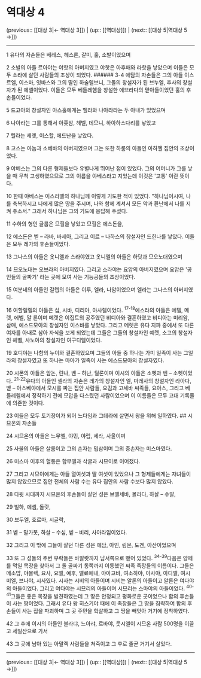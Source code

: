 # 역대상 4

(previous:: [[대상 3|← 역대상 3]]) | (up:: [[역대상]]) | (next:: [[대상 5|역대상 5 →]])

***




1 
유다의 자손들은 베레스, 헤스론, 갈미, 훌, 소발이었으며 



2 
소발의 아들 르아야는 야핫의 아버지였고 야핫은 아후매와 라핫을 낳았으며 이들은 모두 소라에 살던 사람들의 조상이 되었다. ###### 3-4 에담의 자손들은 그의 아들 이스르엘, 이스마, 잇바스와 그의 딸인 하술렐보니, 그돌의 창설자가 된 브누엘, 후사의 창설자가 된 에셀이었다. 이들은 모두 베들레헴을 창설한 에브라다의 맏아들이었던 훌의 후손들이었다. 



5 
드고아의 창설자인 아스훌에게는 헬라와 나아라라는 두 아내가 있었으며 



6 
나아라는 그를 통해서 아훗삼, 헤벨, 데므니, 하아하스다리를 낳았고 



7 
헬라는 세렛, 이스할, 에드난을 낳았다. 



8 
고스는 아눕과 소베바의 아버지였으며 그는 또한 하룸의 아들인 아하헬 집안의 조상이었다. 



9 
야베스는 그의 다른 형제들보다 유별나게 뛰어난 점이 있었다. 그의 어머니가 그를 낳을 때 무척 고생하였으므로 그의 이름을 야베스라고 지었는데 이것은 '고통' 이란 뜻이다. 



10 
한때 야베스는 이스라엘의 하나님께 이렇게 기도한 적이 있었다. "하나님이시여, 나를 축복하시고 나에게 많은 땅을 주시며, 나와 함께 계셔서 모든 악과 환난에서 나를 지켜 주소서." 그래서 하나님은 그의 기도에 응답해 주셨다. 



11 
수하의 형인 글룹은 므힐을 낳았고 므힐은 에스돈을, 



12 
에스돈은 벧 – 라바, 바세아, 그리고 이르 – 나하스의 창설자인 드힌나를 낳았다. 이들은 모두 레가의 후손들이었다. 



13 
그나스의 아들은 옷니엘과 스라야였고 옷니엘의 아들은 하닷과 므오노대였으며 



14 
므오노대는 오브라의 아버지였다. 그리고 스라야는 요압의 아버지였으며 요압은 '공인들의 골짜기' 라는 곳에 모여 사는 기능공들의 조상이었다. 



15 
여분네의 아들인 갈렙의 아들은 이루, 엘라, 나암이었으며 엘라는 그나스의 아버지였다. 



16 
여할렐렐의 아들은 십, 시바, 디리아, 아사렐이었다. <sup class="versenum">17-18</sup>에스라의 아들은 예델, 메렛, 에벨, 얄 론이며 메렛은 이집트의 공주였던 비디아와 결혼하였고 비디아는 미리암, 삼매, 에스드모아의 창설자인 이스바를 낳았다. 그리고 메렛은 유다 지파 중에서 또 다른 여자를 아내로 삼아 자식을 보게 되었는데 그들은 그돌의 창설자인 예렛, 소고의 창설자인 헤벨, 사노아의 창설자인 여구디엘이었다. 



19 
호디야는 나함의 누이와 결혼하였으며 그들의 아들 중 하나는 가미 일족이 사는 그일라의 창설자였고 또 하나는 마아가 일족이 사는 에스드모아의 창설자였다. 



20 
시몬의 아들은 암논, 린나, 벤 – 하난, 딜론이며 이시의 아들은 소헷과 벤 – 소헷이었다. <sup class="versenum">21-22</sup>유다의 아들인 셀라의 자손은 레가의 창설자인 엘, 마레사의 창설자인 라아다, 벧 – 아스베야에서 모시를 짜는 집안 사람들, 요김과 고세바 씨족들, 요아스, 그리고 베들레헴에서 정착하기 전에 모압을 다스렸던 사람이었으며 이 이름들은 모두 고대 기록물에 의존한 것이다. 



23 
이들은 모두 토기장이가 되어 느다임과 그데라에 살면서 왕을 위해 일하였다. ## 시므온의 자손들 



24 
시므온의 아들은 느무엘, 야민, 야립, 세라, 사울이며 



25 
사울의 아들은 살룸이고 그의 손자는 밉삼이며 그의 증손자는 미스마였다. 



26 
미스마 이후의 혈통은 함무엘과 삭굴과 시므이로 이어졌다. 



27 
그리고 시므이에게는 아들 열여섯과 딸 여섯이 있었으나 그 형제들에게는 자녀들이 많지 않았으므로 집안 전체의 사람 수는 유다 집안의 사람 수보다 많지 않았다. 



28 
다윗 시대까지 시므온의 후손들이 살던 성은 브엘세바, 몰라다, 하살 – 수알, 



29 
빌하, 에셈, 돌랏, 



30 
브두엘, 호르마, 시글락, 



31 
벧 – 말가봇, 하살 – 수심, 벧 – 비리, 사아라임이었다. 



32 
그리고 이 밖에 그들이 살던 다른 성은 에담, 아인, 림몬, 도겐, 아산이었으며 



33 
또 그 성들의 주변 부락들은 바알랏까지 남서쪽으로 뻗어 있었다. <sup class="versenum">34-39</sup>다음은 양떼를 먹일 목장을 찾아서 그 돌 골짜기 동쪽까지 이동했던 씨족 족장들의 이름이다. 그들은 메소밥, 야믈렉, 요사, 요엘, 예후, 엘료에내, 야아고바, 여소하야, 아사야, 아디엘, 여시미엘, 브나야, 시사였다. 시사는 시비의 아들이며 시비는 알론의 아들이고 알론은 여다야의 아들이었다. 그리고 여다야는 시므리의 아들이며 시므리는 스마야의 아들이었다. <sup class="versenum">40-41</sup>그들은 좋은 목장을 발견하였는데 그 땅은 안정되고 평화로운 곳이었으나 함의 후손들이 사는 땅이었다. 그래서 유다 왕 히스기야 때에 이 족장들은 그 땅을 침략하여 함의 후손들이 사는 집을 파괴하며 그 곳 주민을 학살하고 그 땅을 빼앗아 거기에 정착하였다. 



42 
그 후에 이시의 아들인 블라댜, 느아랴, 르바야, 웃시엘이 시므온 사람 500명을 이끌고 세일산으로 가서 



43 
그 곳에 남아 있는 아말렉 사람들을 쳐죽이고 그 후로 줄곧 거기서 살았다.

***

(previous:: [[대상 3|← 역대상 3]]) | (up:: [[역대상]]) | (next:: [[대상 5|역대상 5 →]])

